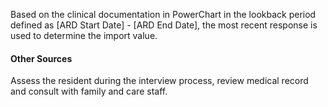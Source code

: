 <!-- D0200 --> 
Based on the clinical documentation in PowerChart in the lookback period defined as [ARD Start Date] - [ARD End Date], the most recent response is used to determine the import value.

#### Other Sources
Assess the resident during the interview process, review medical record and consult with family and care staff.
<!-- /D0200 -->